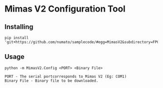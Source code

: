 # Mimas V2 Configuration Tool

## Installing

```
pip install 'git+https://github.com/numato/samplecode/#egg=MimasV2&subdirectory=FPGA/MimasV2/tools/configuration/python/' 
```
## Usage
```
python -m MimasV2.Config <PORT> <Binary File>

PORT - The serial portcorresponds to Mimas V2 (Eg: COM1)
Binary File - Binary file to be downloaded.
```
